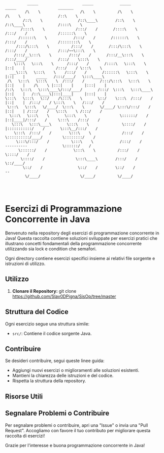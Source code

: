 ```ascii                                                                                                                
          _____                    _____            _____                    _____                   _______         
         /\    \                  /\    \          /\    \                  /\    \                 /::\    \        
        /::\    \                /::\____\        /::\    \                /::\____\               /::::\    \       
       /::::\    \              /:::/    /       /::::\    \              /:::/    /              /::::::\    \      
      /::::::\    \            /:::/    /       /::::::\    \            /:::/    /              /::::::::\    \     
     /:::/\:::\    \          /:::/    /       /:::/\:::\    \          /:::/    /              /:::/~~\:::\    \    
    /:::/__\:::\    \        /:::/    /       /:::/__\:::\    \        /:::/____/              /:::/    \:::\    \   
    \:::\   \:::\    \      /:::/    /       /::::\   \:::\    \       |::|    |              /:::/    / \:::\    \  
  ___\:::\   \:::\    \    /:::/    /       /::::::\   \:::\    \      |::|    |     _____   /:::/____/   \:::\____\ 
 /\   \:::\   \:::\    \  /:::/    /       /:::/\:::\   \:::\    \     |::|    |    /\    \ |:::|    |     |:::|    |
/::\   \:::\   \:::\____\/:::/____/       /:::/  \:::\   \:::\____\    |::|    |   /::\____\|:::|____|     |:::|    |
\:::\   \:::\   \::/    /\:::\    \       \::/    \:::\  /:::/    /    |::|    |  /:::/    / \:::\    \   /:::/    / 
 \:::\   \:::\   \/____/  \:::\    \       \/____/ \:::\/:::/    /     |::|    | /:::/    /   \:::\    \ /:::/    /  
  \:::\   \:::\    \       \:::\    \               \::::::/    /      |::|____|/:::/    /     \:::\    /:::/    /   
   \:::\   \:::\____\       \:::\    \               \::::/    /       |:::::::::::/    /       \:::\__/:::/    /    
    \:::\  /:::/    /        \:::\    \              /:::/    /        \::::::::::/____/         \::::::::/    /     
     \:::\/:::/    /          \:::\    \            /:::/    /          ----------                \::::::/    /      
      \::::::/    /            \:::\    \          /:::/    /                                      \::::/    /       
       \::::/    /              \:::\____\        /:::/    /                                        \::/____/        
        \::/    /                \::/    /        \::/    /                                          --             
         \/____/                  \/____/          \/____/                                                           
                                                                                                                     
                                           
  
```       
  
# Esercizi di Programmazione Concorrente in Java


Benvenuto nella repository degli esercizi di programmazione concorrente in Java! Questa raccolta contiene soluzioni sviluppate per esercizi pratici che illustrano concetti fondamentali della programmazione concorrente utilizzando sia lock e condition che semafori.

Ogni directory contiene esercizi specifici insieme ai relativi file sorgente e istruzioni di utilizzo.

## Utilizzo

1. **Clonare il Repository:**
  git clone https://github.com/Slav0DPigna/SisOp/tree/master
## Struttura del Codice

Ogni esercizio segue una struttura simile:

- `src/`: Contiene il codice sorgente Java.

## Contribuire

Se desideri contribuire, segui queste linee guida:

- Aggiungi nuovi esercizi o miglioramenti alle soluzioni esistenti.
- Mantieni la chiarezza delle istruzioni e del codice.
- Rispetta la struttura della repository.

## Risorse Utili

## Segnalare Problemi o Contribuire

Per segnalare problemi o contribuire, apri una "Issue" o invia una "Pull Request". Accogliamo con favore il tuo contributo per migliorare questa raccolta di esercizi!

Grazie per l'interesse e buona programmazione concorrente in Java!
